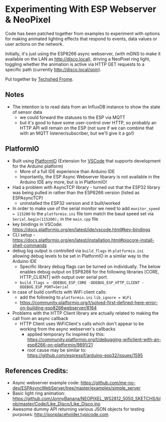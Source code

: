 # Experimenting With ESP Webserver & NeoPixel

Code has been patched together from examples to experiment with options for making animated lighting effects that respond to events, data values or user actions on the network.

Initially, it's just using the ESP8266 async webserver, (with mDNS to make it available on the LAN as http://disco.local), driving a NeoPixel ring light, toggling whether the animation is active via HTTP GET requests to a specific path (currently http://disco.local/spin).

Put together by [Techshed Frome](https://techshedfrome.org).


## Notes
* The intention is to read data from an InfluxDB instance to show the state of sensor data
  * we could forward the statuses to the ESP via MQTT
  * but it's good to have some user-control over HTTP, so probably an HTTP API will remain on the ESP (not sure if we can combine that with an MQTT listener/subscriber, but we'll give it a go!)

## PlatformIO
* Built using [PlatformIO](https://platformio.org/) (Extension for [VSCode](https://code.visualstudio.com/) that supports development for the Arduino platform)
  * More of a full IDE experience than Arduino IDE
  * Importantly, the ESP Async Webserver libarary is not available in the Arduino IDE any more, but is in PlatformIO!
* Had a problem with AsyncTCP library - turned out that the ESP32 library was being pulled in rather than the ESP8266 version (listed as ESPAsyncTCP)
  * uninstalled the ESP32 version and it built/worked
* In order to make use of the serial monitor we need to add `monitor_speed = 115200` to the `platformio.ini` file tom match the baud speed set via `Serial.begin(115200);` in the `main.cpp` file
* key bindings in VSCode: https://docs.platformio.org/en/latest/ide/vscode.html#key-bindings
* CLI setup - https://docs.platformio.org/en/latest/installation.html#piocore-install-shell-commands
* debug log output is controlled via `build_flags` in `platformio.ini` allowing debug levels to be set in PlatformIO in a similar way to the Arduino IDE
  * Specific library debug flags can be turned on individually.  The below enables debug output on ESP8266 for the following libraries [CORE, HTTP_CLIENT] with output over serial port.
  * `build_flags = -DDEBUG_ESP_CORE -DDEBUG_ESP_HTTP_CLIENT -DDEBUG_ESP_PORT=Serial`
* in case of build conflicts with WiFi client calls:
  * add the following to `platformio.ini` `lib_ignore = WiFi`
  * https://community.platformio.org/t/solved-first-defined-here-error-on-building-esp8266webserver/8164
* Problems with the HTTP Client library are actually related to making the call from an async callback
  * HTTP Client uses WiFiClient's calls which don't appear to be working from the async webserver's callbacks
    * applied temporary fix inspired by this: https://community.platformio.org/t/debugging-wificlient-with-an-esp8266-on-platformio/9891/21
    * root cause may be similar to: https://github.com/espressif/arduino-esp32/issues/1595

## References Credits:
* Async webserver example code: https://github.com/me-no-dev/ESPAsyncWebServer/tree/master/examples/simple_server
* Basic light ring animation:  https://github.com/JonnyBanana/NEOPIXEL_WS2812_5050_SKETCHS/blob/master/Code/Like_Disco/Like_Disco.ino
* Awesome dummy API returning various JSON objects for testing purposes: http://jsonplaceholder.typicode.com

